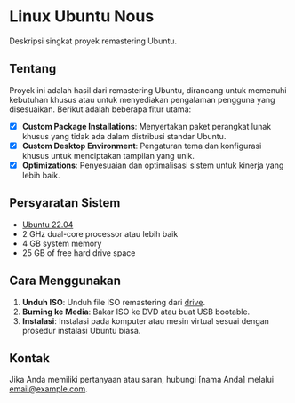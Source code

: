 # Linux Ubuntu Nous

Deskripsi singkat proyek remastering Ubuntu.

## Tentang

Proyek ini adalah hasil dari remastering Ubuntu, dirancang untuk memenuhi kebutuhan khusus atau untuk menyediakan pengalaman pengguna yang disesuaikan. Berikut adalah beberapa fitur utama:

- [x] **Custom Package Installations**: Menyertakan paket perangkat lunak khusus yang tidak ada dalam distribusi standar Ubuntu.
- [x] **Custom Desktop Environment**: Pengaturan tema dan konfigurasi khusus untuk menciptakan tampilan yang unik.
- [x] **Optimizations**: Penyesuaian dan optimalisasi sistem untuk kinerja yang lebih baik.

## Persyaratan Sistem

- [Ubuntu 22.04](https://ubuntu.com/download/desktop)
- 2 GHz dual-core processor atau lebih baik
- 4 GB system memory
- 25 GB of free hard drive space

## Cara Menggunakan

1. **Unduh ISO**: Unduh file ISO remastering dari [drive](https://drive.google.com/drive/folders/1owyS4D76JsUXsZBVWbGtCI_L146lFOA9).
2. **Burning ke Media**: Bakar ISO ke DVD atau buat USB bootable.
3. **Instalasi**: Instalasi pada komputer atau mesin virtual sesuai dengan prosedur instalasi Ubuntu biasa.

## Kontak

Jika Anda memiliki pertanyaan atau saran, hubungi [nama Anda] melalui email@example.com.

